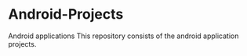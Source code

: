 # Android-Projects
Android applications
This repository consists of the android application projects.
